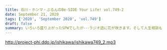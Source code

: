 ```yaml
---
title: 石川・ホンマ・ぶるんのBe-SIDE Your Life! vol.749-2
date: September 21, 2020
tags: ['2020', 'September 2020', 'vol.749']
draft: false
summary: いろいろ盛り上がったSPWでしたが･･･ラジオ話に花が咲きます。そして人生相談もやります！！
---
```


http://project-phi.ddo.jp/ishikawa/ishikawa749_2.mp3